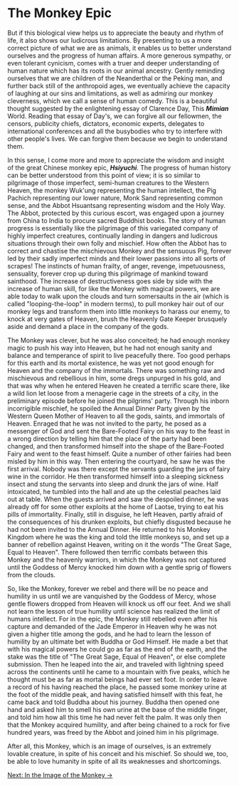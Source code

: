 # The Monkey Epic

But if this biological view helps us to appreciate the beauty and rhythm of
life, it also shows our ludicrous limitations. By presenting to us a more
correct picture of what we are as animals, it enables us to better understand
ourselves and the progress of human affairs. A more generous sympathy, or even
tolerant cynicism, comes with a truer and deeper understanding of human nature
which has its roots in our animal ancestry. Gently reminding ourselves that we
are children of the Neanderthal or the Peking man, and further back still of the
anthropoid ages, we eventually achieve the capacity of laughing at our sins and
limitations, as well as admiring our monkey cleverness, which we call a sense of
human comedy. This is a beautiful thought suggested by the enlightening essay of
Clarence Day, This ***Mimian*** World. Reading that essay of Day's, we can
forgive all our fellowmen, the censors, publicity chiefs, dictators, economic
experts, delegates to international conferences and all the busybodies who try
to interfere with other people's lives. We can forgive them because we begin to
understand them.

In this sense, I come more and more to appreciate the wisdom and insight of the
great Chinese monkey epic, ***Hsiyuchi***. The progress of human history can be
better understood from this point of view; it is so similar to pilgrimage of
those imperfect, semi-human creatures to the Western Heaven, the monkey Wuk'ung
representing the human intellect, the Pig Pachich representing our lower nature,
Monk Sand representing common sense, and the Abbot Hsuantsang representing
wisdom and the Holy Way. The Abbot, protected by this curious escort, was
engaged upon a journey from China to India to procure sacred Buddhist books. The
story of human progress is essentially like the pilgrimage of this variegated
company of highly imperfect creatures, continually landing in dangers and
ludicrous situations through their own folly and mischief. How often the Abbot
has to correct and chastise the mischievous Monkey and the sensuous Pig, forever
led by their sadly imperfect minds and their lower passions into all sorts of
scrapes! The instincts of human frailty, of anger, revenge, impetuousness,
sensuality, forever crop up during this pilgrimage of mankind toward sainthood.
The increase of destructiveness goes side by side with the increase of human
skill, for like the Monkey with magical powers, we are able today to walk upon
the clouds and turn somersaults in the air (which is called "looping-the-loop"
in modern terms), to pull monkey hair out of our monkey legs and transform them
into little monkeys to harass our enemy, to knock at very gates of Heaven, brush
the Heavenly Gate Keeper brusquely aside and demand a place in the company of
the gods.

The Monkey was clever, but he was also conceited; he had enough monkey magic to
push his way into Heaven, but he had not enough sanity and balance and
temperance of spirit to live peacefully there. Too good perhaps for this earth
and its mortal existence, he was yet not good enough for Heaven and the company
of the immortals. There was something raw and mischievous and rebellious in him,
some dregs unpurged in his gold, and that was why when he entered Heaven he
created a terrific scare there, like a wild lion let loose from a menagerie cage
in the streets of a city, in the preliminary episode before he joined the
pilgrims' party. Through his inborn incorrigible mischief, he spoiled the Annual
Dinner Party given by the Western Queen Mother of Heaven to all the gods,
saints, and immortals of Heaven. Enraged that he was not invited to the party,
he posed as a messenger of God and sent the Bare-Footed Fairy on his way to the
feast in a wrong direction by telling him that the place of the party had been
changed, and then transformed himself into the shape of the Bare-Footed Fairy
and went to the feast himself. Quite a number of other fairies had been misled
by him in this way. Then entering the courtyard, he saw he was the first
arrival. Nobody was there except the servants guarding the jars of fairy wine in
the corridor. He then transformed himself into a sleeping sickness insect and
stung the servants into sleep and drunk the jars of wine. Half intoxicated, he
tumbled into the hall and ate up the celestial peaches laid out at table. When
the guests arrived and saw the despoiled dinner, he was already off for some
other exploits at the home of Laotse, trying to eat his pills of immortality.
Finally, still in disguise, he left Heaven, partly afraid of the consequences of
his drunken exploits, but chiefly disgusted because he had not been invited to
the Annual Dinner. He returned to his Monkey Kingdom where he was the king and
told the little monkeys so, and set up a banner of rebellion against Heaven,
writing on it the words "The Great Sage, Equal to Heaven". There followed then
terrific combats between this Monkey and the heavenly warriors, in which the
Monkey was not captured until the Goddess of Mercy knocked him down with a
gentle sprig of flowers from the clouds.

So, like the Monkey, forever we rebel and there will be no peace and humility in
us until we are vanquished by the Goddess of Mercy, whose gentle flowers dropped
from Heaven will knock us off our feet. And we shall not learn the lesson of
true humility until science has realized the limit of humans intellect. For in
the epic, the Monkey still rebelled even after his capture and demanded of the
Jade Emperor in Heaven why he was not given a higher title among the gods, and
he had to learn the lesson of humility by an ultimate bet with Buddha or God
Himself. He made a bet that with his magical powers he could go as far as the
end of the earth, and the stake was the title of "The Great Sage, Equal of
Heaven", or else complete submission. Then he leaped into the air, and traveled
with lightning speed across the continents until he came to a mountain with five
peaks, which he thought must be as far as mortal beings had ever set foot. In
order to leave a record of his having reached the place, he passed some monkey
urine at the foot of the middle peak, and having satisfied himself with this
feat, he came back and told Buddha about his journey. Buddha then opened one
hand and asked him to smell his own urine at the base of the middle finger, and
told him how all this time he had never felt the palm. It was only then that the
Monkey acquired humility, and after being chained to a rock for five hundred
years, was freed by the Abbot and joined him in his pilgrimage.

After all, this Monkey, which is an image of ourselves, is an extremely lovable
creature, in spite of his conceit and his mischief. So should we, too, be able
to love humanity in spite of all its weaknesses and shortcomings.

[Next: In the Image of the Monkey &rarr;](https://github.com/thaicuc/the-importance-of-living/blob/master/contents/08-in-the-image-of-the-monkey.md)
